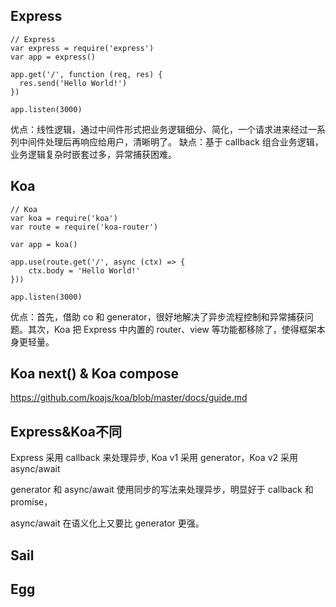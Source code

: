 ## Express
```
// Express
var express = require('express')
var app = express()

app.get('/', function (req, res) {
  res.send('Hello World!')
})

app.listen(3000)
```

优点：线性逻辑，通过中间件形式把业务逻辑细分、简化，一个请求进来经过一系列中间件处理后再响应给用户，清晰明了。 
缺点：基于 callback 组合业务逻辑，业务逻辑复杂时嵌套过多，异常捕获困难。


## Koa
```
// Koa
var koa = require('koa')
var route = require('koa-router')

var app = koa()

app.use(route.get('/', async (ctx) => {
	ctx.body = 'Hello World!'
}))

app.listen(3000)
```

优点：首先，借助 co 和 generator，很好地解决了异步流程控制和异常捕获问题。其次，Koa 把 Express 中内置的 router、view 等功能都移除了，使得框架本身更轻量。 

## Koa next() & Koa compose
https://github.com/koajs/koa/blob/master/docs/guide.md

## Express&Koa不同

Express 采用 callback 来处理异步, Koa v1 采用 generator，Koa v2 采用 async/await

generator 和 async/await 使用同步的写法来处理异步，明显好于 callback 和 promise，

async/await 在语义化上又要比 generator 更强。


## Sail


## Egg